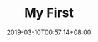 ---
title: "My First"
date: "2019-03-10T00:57:14+08:00"
description: "First Post"
thumbnail: "img/demo.jpg" # Optional, thumbnail
lead: "Example lead - highlighted near the title"
disable_comments: false # Optional, disable Disqus comments if true
authorbox: true # Optional, enable authorbox for specific post
toc: false # Optional, enable Table of Contents for specific post
categories:
  - "Category 1"
tags:
  - "Test"
  - "Another test"
#menu: footer # Optional, add page to a menu. Options: main, side, footer
---